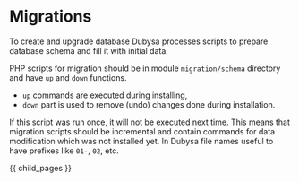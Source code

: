 # Migrations #

To create and upgrade database Dubysa processes scripts to prepare database schema and fill it with initial data.

PHP scripts for migration should be in module `migration/schema` directory and have `up` and `down` functions.

- `up` commands are executed during installing, 
- `down` part is used to remove (undo) changes done during installation.
 
If this script was run once, it will not be executed next time. This means that migration scripts should be incremental 
and contain commands for data modification which was not installed yet. In Dubysa file names 
useful to have prefixes like `01-`, `02`, etc.


{{ child_pages }}